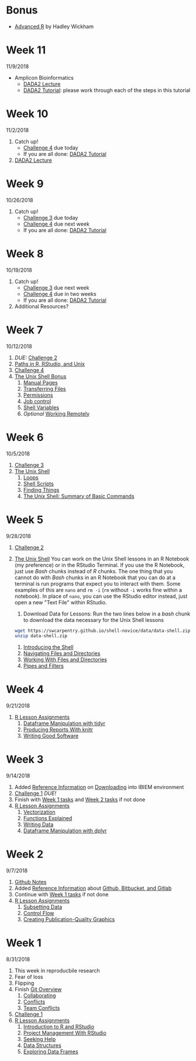 Bonus
=====

-   [Advanced R](http://adv-r.had.co.nz) by Hadley Wickham

Week 11
=======

11/9/2018

-   Amplicon Bioinformatics
    -   [DADA2 Lecture](lectures/dada2_pipeline.pdf)
    -   [DADA2 Tutorial](lessons/dada2_tutorial_1_6.md): please work through each of the steps in this tutorial

Week 10
=======

11/2/2018

1.  Catch up!
    -   [Challenge 4](https://github.com/IBIEM/challenge_4) due today
    -   If you are all done: [DADA2 Tutorial](lessons/dada2_tutorial_1_6.md)
2.  [DADA2 Lecture](lectures/dada2_pipeline.pdf)

Week 9
======

10/26/2018

1.  Catch up!
    -   [Challenge 3](https://github.com/IBIEM/challenge_3) due today
    -   [Challenge 4](https://github.com/IBIEM/challenge_4) due next week
    -   If you are all done: [DADA2 Tutorial](lessons/dada2_tutorial_1_6.md)

Week 8
======

10/19/2018

1.  Catch up!
    -   [Challenge 3](https://github.com/IBIEM/challenge_3) due next week
    -   [Challenge 4](https://github.com/IBIEM/challenge_4) due in two weeks
    -   If you are all done: [DADA2 Tutorial](lessons/dada2_tutorial_1_6.md)
2.  Additional Resources?

Week 7
======

10/12/2018

1.  *DUE:* [Challenge 2](https://github.com/IBIEM/challenge_2)
2.  [Paths in R, RStudio, and Unix](misc/paths.md)
3.  [Challenge 4](https://github.com/IBIEM/challenge_4)
4.  [The Unix Shell Bonus](http://swcarpentry.github.io/shell-extras/)
    1.  [Manual Pages](http://swcarpentry.github.io/shell-extras/01-man-pages/)
    2.  [Transferring Files](http://swcarpentry.github.io/shell-extras/03-file-transfer/)
    3.  [Permissions](http://swcarpentry.github.io/shell-extras/04-permissions/)
    4.  [Job control](http://swcarpentry.github.io/shell-extras/06-job-control/)
    5.  [Shell Variables](http://swcarpentry.github.io/shell-extras/08-environment-variables/)
    6.  *Optional* [Working Remotely](http://swcarpentry.github.io/shell-extras/02-ssh/)

Week 6
======

10/5/2018

1.  [Challenge 3](https://github.com/IBIEM/challenge_3)
2.  [The Unix Shell](http://swcarpentry.github.io/shell-novice/)
    1.  [Loops](http://swcarpentry.github.io/shell-novice/05-loop/index.html)
    2.  [Shell Scripts](http://swcarpentry.github.io/shell-novice/06-script/index.html)
    3.  [Finding Things](http://swcarpentry.github.io/shell-novice/07-find/index.html)
    4.  [The Unix Shell: Summary of Basic Commands](http://swcarpentry.github.io/shell-novice/reference/)

Week 5
======

9/28/2018

1.  [Challenge 2](https://github.com/IBIEM/challenge_2)
2.  [The Unix Shell](http://swcarpentry.github.io/shell-novice/) You can work on the Unix Shell lessons in an R Notebook (my preference) or in the RStudio Terminal. If you use the R Notebook, just use *Bash* chunks instead of *R* chunks. The one thing that you cannot do with *Bash* chunks in an R Notebook that you can do at a terminal is run programs that expect you to interact with them. Some examples of this are `nano` and `rm -i` (`rm` without `-i` works fine within a notebook). In place of `nano`, you can use the RStudio editor instead, just open a new "Text File" within RStudio.
    1.  Download Data for Lessons: Run the two lines below in a *bash* chunk to download the data necessary for the Unix Shell lessons

    ``` bash
    wget https://swcarpentry.github.io/shell-novice/data/data-shell.zip
    unzip data-shell.zip
    ```

    1.  [Introducing the Shell](http://swcarpentry.github.io/shell-novice/01-intro/index.html)
    2.  [Navigating Files and Directories](http://swcarpentry.github.io/shell-novice/02-filedir/index.html)
    3.  [Working With Files and Directories](http://swcarpentry.github.io/shell-novice/03-create/index.html)
    4.  [Pipes and Filters](http://swcarpentry.github.io/shell-novice/04-pipefilter/index.html)

Week 4
======

9/21/2018

1.  [R Lesson Assignments](http://swcarpentry.github.io/r-novice-gapminder/)
    1.  [Dataframe Manipulation with tidyr](http://swcarpentry.github.io/r-novice-gapminder/14-tidyr/)
    2.  [Producing Reports With knitr](http://swcarpentry.github.io/r-novice-gapminder/15-knitr-markdown/)
    3.  [Writing Good Software](http://swcarpentry.github.io/r-novice-gapminder/16-wrap-up/)

Week 3
======

9/14/2018

1.  Added [Reference Information](misc/reference_info.md) on [Downloading](misc/downloading.md) into IBIEM environment
2.  [Challenge 1](https://github.com/IBIEM/challenge_1) *DUE!*
3.  Finish with [Week 1 tasks](#week-1) and [Week 2 tasks](#week-2) if not done
4.  [R Lesson Assignments](http://swcarpentry.github.io/r-novice-gapminder/)
    1.  [Vectorization](http://swcarpentry.github.io/r-novice-gapminder/09-vectorization/)
    2.  [Functions Explained](http://swcarpentry.github.io/r-novice-gapminder/10-functions/)
    3.  [Writing Data](http://swcarpentry.github.io/r-novice-gapminder/11-writing-data/)
    4.  [Dataframe Manipulation with dplyr](http://swcarpentry.github.io/r-novice-gapminder/13-dplyr/)

Week 2
======

9/7/2018

1.  [Github Notes](misc/github_notes.md)
2.  Added [Reference Information](misc/reference_info.md) about [Github, Bitbucket, and Gitlab](misc/github_notes.md)
3.  Continue with [Week 1 tasks](#week-1) if not done
4.  [R Lesson Assignments](http://swcarpentry.github.io/r-novice-gapminder/)
    1.  [Subsetting Data](http://swcarpentry.github.io/r-novice-gapminder/06-data-subsetting/)
    2.  [Control Flow](http://swcarpentry.github.io/r-novice-gapminder/07-control-flow/)
    3.  [Creating Publication-Quality Graphics](http://swcarpentry.github.io/r-novice-gapminder/08-plot-ggplot2/)

Week 1
======

8/31/2018

1.  This week in reproducbile research
2.  Fear of loss
3.  Flipping
4.  Finish [Git Overview](bootcamp/040_git_overview.md)
    1.  [Collaborating](bootcamp/040_git_overview.md#collaborating)
    2.  [Conflicts](bootcamp/040_git_overview.md#conflicts)
    3.  [Team Conflicts](bootcamp/040_git_overview.md#team-conflicts)
5.  [Challenge 1](https://github.com/IBIEM/challenge_1)
6.  [R Lesson Assignments](http://swcarpentry.github.io/r-novice-gapminder/)
    1.  [Introduction to R and RStudio](http://swcarpentry.github.io/r-novice-gapminder/01-rstudio-intro/)
    2.  [Project Management With RStudio](http://swcarpentry.github.io/r-novice-gapminder/02-project-intro/)
    3.  [Seeking Help](http://swcarpentry.github.io/r-novice-gapminder/03-seeking-help/)
    4.  [Data Structures](http://swcarpentry.github.io/r-novice-gapminder/04-data-structures-part1/)
    5.  [Exploring Data Frames](http://swcarpentry.github.io/r-novice-gapminder/05-data-structures-part2/)
